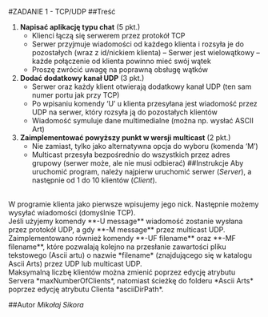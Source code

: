 #ZADANIE 1 - TCP/UDP
##Treść

 1. **Napisać aplikację typu chat** (5 pkt.) 
    * Klienci łączą się serwerem przez protokół TCP 
    * Serwer przyjmuje wiadomości od każdego klienta i rozsyła je do pozostałych (wraz z id/nickiem klienta) – Serwer jest wielowątkowy – każde połączenie od klienta powinno mieć swój wątek 
    * Proszę zwrócić uwagę na poprawną obsługę wątków
 2. **Dodać dodatkowy kanał UDP** (3 pkt.) 
    * Serwer oraz każdy klient otwierają dodatkowy kanał UDP (ten sam numer portu jak przy TCP) 
    * Po wpisaniu komendy ‘U’ u klienta przesyłana jest wiadomość przez UDP na serwer, który rozsyła ją do pozostałych klientów 
    * Wiadomość symuluje dane multimedialne (można np. wysłać ASCII Art) 
 3. **Zaimplementować powyższy punkt w wersji multicast** (2 pkt.) 
    * Nie zamiast, tylko jako alternatywna opcja do wyboru (komenda ‘M’) 
    * Multicast przesyła bezpośrednio do wszystkich przez adres grupowy (serwer może, ale nie musi odbierać)
##Instrukcje
Aby uruchomić program, należy najpierw uruchomić serwer (*Server*), a następnie od 1 do 10 klientów (*Client*). 
<br>
W programie klienta jako pierwsze wpisujemy jego nick. Następnie możemy wysyłać wiadomości (domyślnie TCP).
<br>
Jeśli użyjemy komendy **-U message** wiadomość zostanie wysłana przez protokół UDP, a gdy **-M message** przez multicast UDP. 
Zaimplementowano również komendy **-UF filename** oraz **-MF filename**, które pozwalają kolejno na przesłanie
zawartości pliku tekstowego (Ascii artu) o nazwie *filename* (znajdującego się w katalogu Ascii Arts) przez UDP lub multicast UDP.
<br>
Maksymalną liczbę klientów można zmienić poprzez edycję atrybutu Servera *maxNumberOfClients*, natomiast ścieżkę do folderu *Ascii Arts* poprzez edycję atrybutu Clienta *asciiDirPath*.

##Autor
*Mikołaj Sikora*